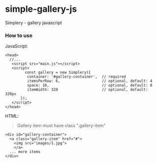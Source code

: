 # simple-gallery-js
Simplery - gallery javascript

### How to use
JavaScript:
```
<head>
  //...
   <script src="main.js"></script>
   <script>
		 const gallery = new Simplery({
		  container: '#gallery-container',  // required
		  itemsPerRow: 6,                   // optional, default: 4
		  space: 10,                        // optional, default: 0
		  itemWidth: 320                    // optional, default: 320px
	   });
   </script>
</head>
```

HTML:
> Gallery item must have class ".gallery-item"
```
<div id="gallery-container">
  <a class="gallery-item" href="#">
    <img src="images/1.jpg">
	</a>
  ... more items
</div>
```
